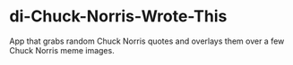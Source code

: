 di-Chuck-Norris-Wrote-This
==========================

App that grabs random Chuck Norris quotes and overlays them over a few Chuck Norris meme images.
